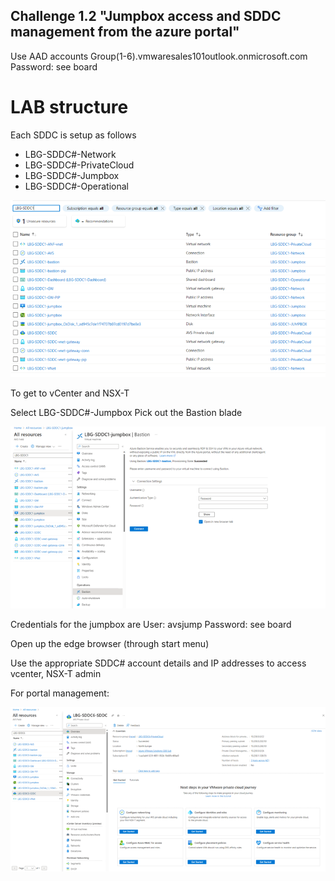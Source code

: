 Challenge 1.2
"Jumpbox access and SDDC management from the azure portal"
---
Use AAD accounts Group(1-6).vmwaresales101outlook.onmicrosoft.com
Password: see board

# LAB structure
Each SDDC is setup as follows
* LBG-SDDC#-Network
* LBG-SDDC#-PrivateCloud
* LBG-SDDC#-Jumpbox
* LBG-SDDC#-Operational

![images](/Images/LBGOverview1.png)

To get to vCenter and NSX-T

Select LBG-SDDC#-Jumpbox
Pick out the Bastion blade

![images](/Images/LBGOverview2.png)

Credentials for the jumpbox are
User: avsjump
Password: see board

Open up the edge browser (through start menu)

Use the appropriate SDDC# account details and IP addresses to access vcenter, NSX-T admin

For portal management:

![images](/Images/LBGOverview3.png)
